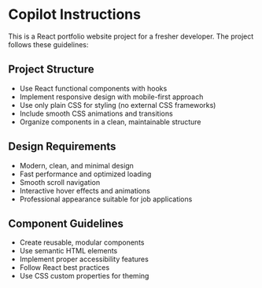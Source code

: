 # Copilot Instructions

<!-- Use this file to provide workspace-specific custom instructions to Copilot. For more details, visit https://code.visualstudio.com/docs/copilot/copilot-customization#_use-a-githubcopilotinstructionsmd-file -->

This is a React portfolio website project for a fresher developer. The project follows these guidelines:

## Project Structure
- Use React functional components with hooks
- Implement responsive design with mobile-first approach
- Use only plain CSS for styling (no external CSS frameworks)
- Include smooth CSS animations and transitions
- Organize components in a clean, maintainable structure

## Design Requirements
- Modern, clean, and minimal design
- Fast performance and optimized loading
- Smooth scroll navigation
- Interactive hover effects and animations
- Professional appearance suitable for job applications

## Component Guidelines
- Create reusable, modular components
- Use semantic HTML elements
- Implement proper accessibility features
- Follow React best practices
- Use CSS custom properties for theming

